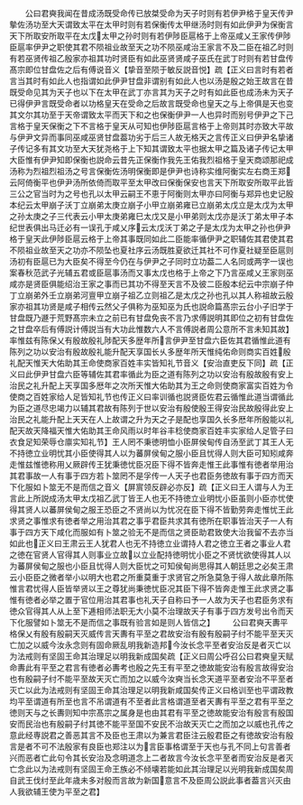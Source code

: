 <!-- { "loadSidebar": true } -->
　　公曰君奭我闻在昔成汤既受命传已放桀受命为天子时则有若伊尹格于皇天传尹摰佐汤功至大天谓致太平在太甲时则有若保衡传太甲继汤时则有如此伊尹为保衡言天下所取安所取平在太戊太甲之孙时则有若伊陟臣扈格于上帝巫咸乂王家传伊陟臣扈率伊尹之职使其君不陨祖业故至天之功不陨巫咸治王家言不及二臣在祖乙时则有若巫贤传祖乙殷家亦祖其功时贤臣有如此巫贤贤咸子巫氏在武丁时则有若甘盘传髙宗即位甘盘佐之后有傅说音义【挚音至陨于敏反説音悦】疏【正义曰言时有若者言当其时有如此人也指谓如此伊尹甘盘非谓别有如此人也以汤是殷之始王故言在昔既受命见其为天子也以下在太甲在武丁亦言其为天子之时有如此臣也成汤未为天子已得伊尹言既受命者以功格皇天在受命之后故言既受命也皇天之与上帝俱是天也变其文尔其功至于天帝谓致太平而天下和之也保衡伊尹一人也异时而别号伊尹之下己言格于皇天保衡之下不言格于皇天从可知也伊陟臣扈言格于上帝则其时亦致大平故与伊尹文异而事同巫咸巫贤甘盘葢功劣于后三人故无格天之言传正义曰伊尹名挚诸子传记多有其文功至大天犹尧格于上下知其谓致太平也据太甲之篇及诸子传记太甲大臣惟有伊尹知即保衡也説命云昔先正保衡作我先王佑我烈祖格于皇天商颂那祀成汤称为烈祖烈祖汤之号言保衡佐汤明保衡即是伊尹也诗称实维阿衡实左右商王郑云阿倚衡平也伊尹汤所依倚而取平至太甲改曰保衡保安也言天下所取安所取平此皆三公之官当时为之号也孔以太甲云嗣王不恵于阿衡则太甲亦曰阿衡与郑异也史记殷本纪云太甲崩子沃丁立崩弟太庚立崩子小甲立崩弟雍已立崩弟太戊立是太戊为太甲之孙太庚之子三代表云小甲太庚弟雍巳太戊又是小甲弟则太戊亦是沃丁弟太甲子本纪世表俱出马迁必有一误孔于咸乂序云太戊沃丁弟之子是太戊为太甲之孙也伊尹格于皇天此伊陟臣扈云格于上帝其事既同如此二臣能率循伊尹之职辅佐其君使其君不陨祖业故至天之功亦不陨坠也夏社序云汤既胜夏欲迁其社不可作夏社疑至臣扈则汤初有臣扈已为大臣矣不得至今仍在与伊尹之子同时立功葢二人名同或两字一误也案春秋范武子光辅五君或臣扈事汤而又事太戊也格于上帝之下乃言巫咸乂王家则巫咸亦是贤臣俱能绍治王家之事而已其功不得至天言不及彼二臣殷本纪云中宗崩子仲丁立崩弟外壬立崩弟河亶甲立崩子祖乙立则祖乙是太戊之孙也孔以其人称祖故云殷家亦祖其功贤是咸子相传云然父子俱称为巫知巫为氏也説命篇髙宗云台小子旧学于甘盘既乃遯于荒野髙宗未立之前已有甘盘免丧不言乃求傅説明其即位之初有甘盘佐之甘盘卒后有傅説计傅説当有大功此惟数六人不言傅説者周公意所不言未知其故】率惟兹有陈保乂有殷故殷礼陟配天多歴年所言伊尹至甘盘六臣佐其君循惟此道有陈列之功以安治有殷故殷礼能升配天享国长乆多歴年所天惟纯佑命则商实百姓殷礼配天惟天大佑助其王命使商家百姓丰实皆知礼节音义【安治直吏反下同】疏【正义曰此伊尹甘盘六臣等辅佐其君率循此为臣之道有陈列之功以安治有殷故殷有安上治民之礼升配上天享国多厯年之次所天惟大佑助其为王之命则使商家富实百姓为令使商之百姓家给人足皆知礼节也传正义曰率训循也説贤臣佐君云循惟此道当谓循此为臣之道尽忠竭力以辅其君故有陈列于世以安治有殷使殷王得安治民故殷得此安上治民之礼能升配上天天在人上故谓之升为天之子是配也享国久长多厯年所殷能以礼配天故天降福天惟大佑助其王命风雨以时年谷丰稔使商家百姓丰实家给人足管子曰衣食足知荣辱仓廪实知礼节】王人罔不秉徳明恤小臣屏侯甸传自汤至武丁其王人无不持徳立业明忧其小臣使得其人以为蕃屏侯甸之服小臣且忧得人则大臣可知矧咸奔走惟兹惟徳称用乂厥辟传王犹秉徳忧臣况臣下得不皆奔走惟王此事惟有徳者举用治其君事故一人有事于四方若卜筮罔不是孚传一人天子也君臣务徳故有事于四方而天下化服如卜筮无不是而信之音义【屏賔领反辟必亦反】疏【正义曰王人谓与人为王言此上所説成汤太甲太戊祖乙武丁皆王人也无不持徳立业明忧小臣虽则小臣亦忧使得其贤人以蕃屏侯甸之服王恐臣之不贤尚以为忧况在臣下得不皆勤劳奔走惟忧王此求贤之事惟求有徳者举之用治其君之事乎君臣共求其有徳所在职事皆治天子一人有事于四方天下咸化而服如有卜筮之验无不是而信之贤臣助君致使大治我留不去亦当如此也正义曰王肃云王人犹君人也无不持徳立业谓持人君之徳立王者之事业人君之徳在官贤人官得其人则事业立故以立业配持徳明忧小臣之不贤忧欲使得其人以为蕃屏侯甸之服也小臣且忧得人则大臣忧之可知侯甸尚思得其人朝廷思之必矣王肃云小臣臣之微者举小以明大也君之所重莫重于求贤官之所急莫急于得人故此章所陈惟言君忧得人臣皆举贤以王之尊犹尚秉徳忧臣况其臣下得不皆奔走惟王此求贤之事惟有徳者必举之置于官位用治其君事也礼天子自称曰予一人故为天子也君臣务求有徳众官得其人从上至下逓相师法职无大小莫不治理故天子有事于四方发号出令而天下化服譬如卜筮无不是而信之事既有验言如是则人皆信之】
　　公曰君奭天夀平格保乂有殷有殷嗣天灭威传言天夀有平至之君故安治有殷有殷嗣子纣不能平至天灭亡加之以威今汝永念则有固命厥乱明我新造邦今汝长念平至者安治反是者灭亡以为法戒则有坚固王命其治理足以明我新成国矣疏【正义曰周公呼召公曰君奭皇天赋命夀此有平至之君言有徳者必夀考也殷之先王有平至之徳故能安治有殷言故得安治也有殷嗣子纣不能平至故天灭亡而加之以威今汝奭当长念天道平至者安治不平至者灭亡以此为法戒则有坚固王命其治理足以明我新咸国矣传正义曰格训至也平谓政教均平至谓道有所至也言不吊谓道有不至者此言格谓道至者天夀有平至之君有平至之徳则天与之长夀则知中宗髙宗之属身是也由其君有平至之徳故能安治有殷言有殷国安而民治也有殷嗣子纣其徳不能平至国不安民不治故天灭亡之而加之以威也孔传之意此经専説君之善恶其言不及臣也王肃以为兼言君臣注云殷君臣之有徳故安治有殷言是者不可不法殷家有良臣也郑注以为言臣事格谓至于天也与孔不同上句言善者兴而恶者亡此句令其长安治及念明道念上二者故言今汝长念平至者而安治反是者灭亡念此以为法戒则有坚固王命王族必不倾壊若能如此其治理足以光明我新成国矣周自武王伐纣至此年歳未多对殷而言故为新国意言不及臣周公説此事者葢言兴灭由人我欲辅王使为平至之君】
